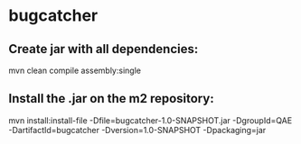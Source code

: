 # bugcatcher

## Create jar with all dependencies:

mvn clean compile assembly:single

## Install the .jar on the m2 repository:

mvn install:install-file -Dfile=bugcatcher-1.0-SNAPSHOT.jar -DgroupId=QAE -DartifactId=bugcatcher -Dversion=1.0-SNAPSHOT -Dpackaging=jar
